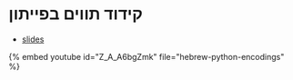# קידוד תווים בפייתון


* [slides](https://code-maven.com/slides/python-programming/ascii-unicode)

{% embed youtube id="Z_A_A6bgZmk" file="hebrew-python-encodings" %}

